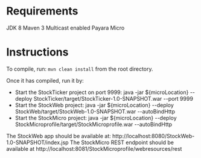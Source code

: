 # Requirements
JDK 8
Maven 3
Multicast enabled
Payara Micro

# Instructions
To compile, run: `mvn clean install` from the root directory.

Once it has compiled, run it by:
* Start the StockTicker project on port 9999: java -jar ${microLocation} --deploy StockTicker/target/StockTicker-1.0-SNAPSHOT.war --port 9999
* Start the StockWeb project: java -jar ${microLocation} --deploy StockWeb/target/StockWeb-1.0-SNAPSHOT.war --autoBindHttp
* Start the StockMicro project: java -jar ${microLocation} --deploy StockMicroprofile/target/StockMicroprofile.war --autoBindHttp

The StockWeb app should be available at: http://localhost:8080/StockWeb-1.0-SNAPSHOT/index.jsp
The StockMicro REST endpoint should be available at http://localhost:8081/StockMicroprofile/webresources/rest
